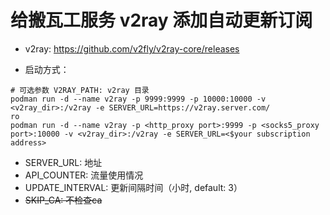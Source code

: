 # 给搬瓦工服务 v2ray 添加自动更新订阅

- v2ray: https://github.com/v2fly/v2ray-core/releases

- 启动方式：

```shell
# 可选参数 V2RAY_PATH: v2ray 目录
podman run -d --name v2ray -p 9999:9999 -p 10000:10000 -v <v2ray_dir>:/v2ray -e SERVER_URL=https://v2ray.server.com/
ro
podman run -d --name v2ray -p <http_proxy port>:9999 -p <socks5_proxy port>:10000 -v <v2ray_dir>:/v2ray -e SERVER_URL=<$your subscription address>
```

- SERVER_URL: 地址
- API_COUNTER: 流量使用情况
- UPDATE_INTERVAL: 更新间隔时间（小时, default: 3）
- ~~SKIP_CA: 不检查ca~~
